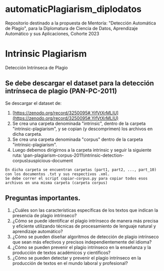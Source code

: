 # automaticPlagiarism_diplodatos
Repositorio destinado a la propuesta de Mentoría: "Detección Automática de Plagio", para la Diplomatura de Ciencia de Datos, Aprendizaje Automático y sus Aplicaciones, Cohorte 2023

# Intrinsic Plagiarism

Detección Intrínseca de Plagio

## Se debe descargar el dataset para la detección intrínseca de plagio (PAN-PC-2011)

Se descargar el dataset de:

  1. [https://zenodo.org/record/3250095#.YifVtXrMLIU](https://zenodo.org/record/3250095#.YifVtXrMLIU)
  2. Se crea una carpeta denominada "intrinsic", dentro de la carpeta "intrinsic-plagiarism", y se copian (y descomprimen) los archivos en dicha carpeta.
  3. Se crea una carpeta denominada "corpus" dentro de la carpeta "intrinsic-plagiarism".
  4. Luego debemos dirigirnos a la carpeta intrinsic y seguir la siguiente ruta:
	\pan-plagiarism-corpus-2011\intrinsic-detection-corpus\suspicious-document
	
	En dicha carpeta se encuentran carpetas (part1, part2, ..., part_10) con los documentos .txt y sus respectivos .xml.
	Se debe correr el script copiar-corpus.py para copiar todos esos archivos en una misma carpeta (carpeta corpus)


## Preguntas importantes.

1. ¿Cuáles son las características específicas de los textos que indican la presencia de plagio intrínseco?
2. ¿Cómo se puede identificar el plagio intrínseco de manera más precisa y eficiente utilizando técnicas de procesamiento de lenguaje natural y aprendizaje automático?
3. ¿Cómo se pueden diseñar algoritmos de detección de plagio intrínseco que sean más efectivos y precisos independientemente del idioma?
4. ¿Cómo se pueden prevenir el plagio intrínseco en la enseñanza y la producción de textos académicos y científicos?
5. ¿Cómo se pueden detectar y prevenir el plagio intrínseco en la producción de textos en el mundo laboral y profesional?
	